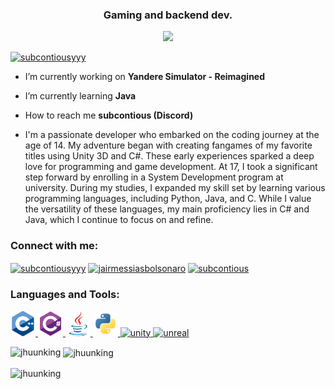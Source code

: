 <h3 align="center">Gaming and backend dev.</h3>

<p align="center"> <img src="https://profile-counter.glitch.me/Squiford/count.svg" /> </p>

<p align="left"> <a href="https://twitter.com/subcontiousyyy" target="blank"><img src="https://img.shields.io/twitter/follow/subcontiousyyy?logo=twitter&style=for-the-badge" alt="subcontiousyyy" /></a> </p>

- I’m currently working on **Yandere Simulator - Reimagined**

- I’m currently learning **Java**

- How to reach me **subcontious (Discord)**

- I'm a passionate developer who embarked on the coding journey at the age of 14. My adventure began with creating fangames of my favorite titles using Unity 3D and C#. These early experiences sparked a deep love for programming and game development. At 17, I took a significant step forward by enrolling in a System Development program at university. During my studies, I expanded my skill set by learning various programming languages, including Python, Java, and C. While I value the versatility of these languages, my main proficiency lies in C# and Java, which I continue to focus on and refine.

<h3 align="left">Connect with me:</h3>
<p align="left">
<a href="https://twitter.com/subcontiousyyy" target="blank"><img align="center" src="https://raw.githubusercontent.com/rahuldkjain/github-profile-readme-generator/master/src/images/icons/Social/twitter.svg" alt="subcontiousyyy" height="30" width="40" /></a>
<a href="https://instagram.com/jairmessiasbolsonaro" target="blank"><img align="center" src="https://raw.githubusercontent.com/rahuldkjain/github-profile-readme-generator/master/src/images/icons/Social/instagram.svg" alt="jairmessiasbolsonaro" height="30" width="40" /></a>
<a href="https://discord.gg/subcontious" target="blank"><img align="center" src="https://raw.githubusercontent.com/rahuldkjain/github-profile-readme-generator/master/src/images/icons/Social/discord.svg" alt="subcontious" height="30" width="40" /></a>
</p>

<h3 align="left">Languages and Tools:</h3>
<p align="left"> <a href="https://www.w3schools.com/cpp/" target="_blank" rel="noreferrer"> <img src="https://raw.githubusercontent.com/devicons/devicon/master/icons/cplusplus/cplusplus-original.svg" alt="cplusplus" width="40" height="40"/> </a> <a href="https://www.w3schools.com/cs/" target="_blank" rel="noreferrer"> <img src="https://raw.githubusercontent.com/devicons/devicon/master/icons/csharp/csharp-original.svg" alt="csharp" width="40" height="40"/> </a> <a href="https://www.java.com" target="_blank" rel="noreferrer"> <img src="https://raw.githubusercontent.com/devicons/devicon/master/icons/java/java-original.svg" alt="java" width="40" height="40"/> </a> <a href="https://www.python.org" target="_blank" rel="noreferrer"> <img src="https://raw.githubusercontent.com/devicons/devicon/master/icons/python/python-original.svg" alt="python" width="40" height="40"/> </a> <a href="https://unity.com/" target="_blank" rel="noreferrer"> <img src="https://www.vectorlogo.zone/logos/unity3d/unity3d-icon.svg" alt="unity" width="40" height="40"/> </a> <a href="https://unrealengine.com/" target="_blank" rel="noreferrer"> <img src="https://raw.githubusercontent.com/kenangundogan/fontisto/036b7eca71aab1bef8e6a0518f7329f13ed62f6b/icons/svg/brand/unreal-engine.svg" alt="unreal" width="40" height="40"/> </a> </p>

<p><img align="left" src="https://github-readme-stats.vercel.app/api/top-langs?username=jhuunking&show_icons=true&theme=dark&locale=en&layout=compact" alt="jhuunking" /></p>

<p>&nbsp;<img align="center" src="https://github-readme-stats.vercel.app/api?username=jhuunking&show_icons=true&theme=dark&locale=en" alt="jhuunking" /></p>

<p><img align="center" src="https://github-readme-streak-stats.herokuapp.com/?user=jhuunking&theme=dark" alt="jhuunking" /></p>
